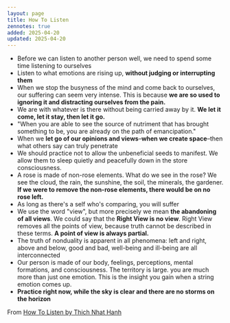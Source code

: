 ```yaml
---
layout: page
title: How To Listen
zennotes: true
added: 2025-04-20
updated: 2025-04-20
---
```


- Before we can listen to another person well, we need to spend some time listening to ourselves
- Listen to what emotions are rising up, **without judging or interrupting them**
- When we stop the busyness of the mind and come back to ourselves, our suffering can seem very intense. This is because **we are so used to ignoring it and distracting ourselves from the pain.**
- We are with whatever is there without being carried away by it. **We let it come, let it stay, then let it go.**
- "When you are able to see the source of nutriment that has brought something to be, you are already on the path of emancipation."
- When we **let go of our opinions and views**–**when we create space**–then what others say can truly penetrate
- We should practice not to allow the unbeneficial seeds to manifest. We allow them to sleep quietly and peacefully down in the store consciousness.
- A rose is made of non-rose elements. What do we see in the rose? We see the cloud, the rain, the sunshine, the soil, the minerals, the gardener. **If we were to remove the non-rose elements, there would be on no rose left.**
- As long as there's a self who's comparing, you will suffer
- We use the word "view", but more precisely we mean **the abandoning of all views**. We could say that the **Right View is no view**. Right View removes all the points of view, because truth cannot be described in these terms. **A point of view is always partial.**
- The truth of nonduality is apparent in all phenomena: left and right, above and below, good and bad, well-being and ill-being are all interconnected
- Our person is made of our body, feelings, perceptions, mental formations, and consciousness. The territory is large. you are much more than just one emotion. This is the insight you gain when a string emotion comes up.
- **Practice right now, while the sky is clear and there are no storms on the horizon**

From [How To Listen by Thich Nhat Hanh](https://www.goodreads.com/book/show/229996309-how-to-listen)
